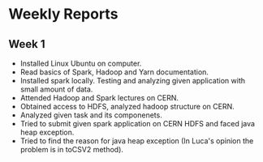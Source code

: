 # Weekly Reports

## Week 1

- Installed Linux Ubuntu on computer.
- Read basics of Spark, Hadoop and Yarn documentation.
- Installed spark locally. Testing and analyzing given application with small amount of data.
- Attended Hadoop and Spark lectures on CERN.
- Obtained access to HDFS, analyzed hadoop structure on CERN.
- Analyzed given task and its componenets.
- Tried to submit given spark application on CERN HDFS and faced java heap exception.
- Tried to find the reason for java heap exception (In Luca's opinion the problem is in toCSV2 method).

